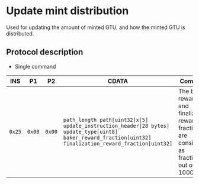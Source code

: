 # Update mint distribution

Used for updating the amount of minted GTU, and how the minted GTU is distributed.

## Protocol description

* Single command

INS | P1 | P2 | CDATA | Comment |
|----|--------|-----|-------------|----|
| `0x25` | `0x00` | `0x00` | `path_length path[uint32]x[5] update_instruction_header[28 bytes] update_type[uint8] baker_reward_fraction[uint32] finalization_reward_fraction[uint32]` | The baker reward and finalization reward fractions are considered as fractions out of 100000. |
